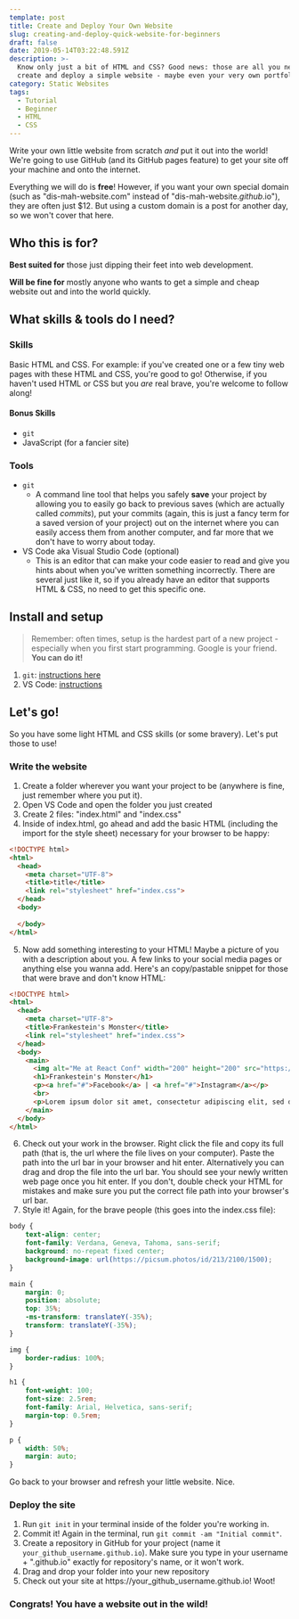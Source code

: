 ```yaml
---
template: post
title: Create and Deploy Your Own Website
slug: creating-and-deploy-quick-website-for-beginners
draft: false
date: 2019-05-14T03:22:48.591Z
description: >-
  Know only just a bit of HTML and CSS? Good news: those are all you need to
  create and deploy a simple website - maybe even your very own portfolio.
category: Static Websites
tags:
  - Tutorial
  - Beginner
  - HTML
  - CSS
---
```

Write your own little website from scratch _and_ put it out into the world! We're going to use GitHub (and its GitHub pages feature) to get your site off your machine and onto the internet. 

Everything we will do is **free**! However, if you want your own special domain (such as "dis-mah-website.com" instead of "dis-mah-website._github_.io"), they are often just $12. But using a custom domain is a post for another day, so we won't cover that here.

## Who this is for?

**Best suited for** those just dipping their feet into web development.

**Will be fine for** mostly anyone who wants to get a simple and cheap website out and into the world quickly.

## What skills & tools do I need?

### Skills

Basic HTML and CSS. For example: if you've created one or a few tiny web pages with these HTML and CSS, you're good to go! Otherwise, if you haven't used HTML or CSS but you _are_ real brave, you're welcome to follow along!

#### Bonus Skills

* `git`
* JavaScript (for a fancier site)

### Tools

* `git`
  * A command line tool that helps you safely **save** your project by allowing you to easily go back to previous saves (which are actually called _commits_), put your commits (again, this is just a fancy term for a saved version of your project) out on the internet where you can easily access them from another computer, and far more that we don't have to worry about today.
* VS Code aka Visual Studio Code (optional)
  * This is an editor that can make your code easier to read and give you hints about when you've written something incorrectly. There are several just like it, so if you already have an editor that supports HTML & CSS, no need to get this specific one.

## Install and setup

> Remember: often times, setup is the hardest part of a new project - especially when you first start programming. Google is your friend. **You can do it!** 

1. `git`: [instructions here](https://help.github.com/en/articles/set-up-git)
2. VS Code: [instructions](https://code.visualstudio.com/docs/setup/setup-overview)

## Let's go!

So you have some light HTML and CSS skills (or some bravery). Let's put those to use!

### Write the website

1. Create a folder wherever you want your project to be (anywhere is fine, just remember where you put it).
2. Open VS Code and open the folder you just created 
3. Create 2 files: "index.html" and "index.css"
4. Inside of index.html, go ahead and add the basic HTML (including the import for the style sheet) necessary for your browser to be happy: 

```html
<!DOCTYPE html>
<html>
  <head>
    <meta charset="UTF-8">
    <title>title</title>
    <link rel="stylesheet" href="index.css">
  </head>
  <body>
  
  </body>
</html>
```

5. Now add something interesting to your HTML! Maybe a picture of you with a description about you. A few links to your social media pages or anything else you wanna add. Here's an copy/pastable snippet for those that were brave and don't know HTML:

```html
<!DOCTYPE html>
<html>
  <head>
    <meta charset="UTF-8">
    <title>Frankestein's Monster</title>
    <link rel="stylesheet" href="index.css">
  </head>
  <body>
    <main>
      <img alt="Me at React Conf" width="200" height="200" src="https://i.pinimg.com/236x/da/2d/58/da2d58808eb4a10380d6a847f3c064c7--actors-bride-of-frankenstein.jpg">
      <h1>Frankestein's Monster</h1>
      <p><a href="#">Facebook</a> | <a href="#">Instagram</a></p>
      <br>
      <p>Lorem ipsum dolor sit amet, consectetur adipiscing elit, sed do eiusmod tempor incididunt ut labore et dolore magna aliqua. Ut enim ad minim veniam, quis nostrud exercitation ullamco laboris nisi ut aliquip ex ea commodo consequat. </p>
    </main>
  </body>
</html>
```

6. Check out your work in the browser. Right click the file and copy its full path (that is, the url where the file lives on your computer). Paste the path into the url bar in your browser and hit enter. Alternatively you can drag and drop the file into the url bar. You should see your newly written web page once you hit enter. If you don't, double check your HTML for mistakes and make sure you put the correct file path into your browser's url bar.
7. Style it! Again, for the brave people (this goes into the index.css file):

```css
body {
    text-align: center;
    font-family: Verdana, Geneva, Tahoma, sans-serif;
    background: no-repeat fixed center;
    background-image: url(https://picsum.photos/id/213/2100/1500);
}

main {
    margin: 0;
    position: absolute;
    top: 35%;
    -ms-transform: translateY(-35%);
    transform: translateY(-35%);
}

img {
    border-radius: 100%;
}

h1 {
    font-weight: 100;
    font-size: 2.5rem;
    font-family: Arial, Helvetica, sans-serif;
    margin-top: 0.5rem;
}

p {
    width: 50%;
    margin: auto;
}
```

   Go back to your browser and refresh your little website. Nice.

### Deploy the site

1. Run `git init` in your terminal inside of the folder you're working in.
2. Commit it! Again in the terminal, run `git commit -am "Initial commit"`.
3. Create a repository in GitHub for your project (name it `your_github_username.github.io`). Make sure you type in your username + ".github.io" exactly for repository's name, or it won't work.
4. Drag and drop your folder into your new repository
5. Check out your site at https://your\_github\_username.github.io! Woot!

### Congrats! You have a website out in the wild!
